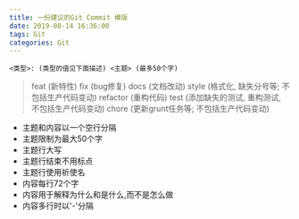 ```yaml
---
title: 一份建议的Git Commit 模版
date: 2019-08-14 16:36:00
tags: Git
categories: Git
---
```

```
<类型>: (类型的值见下面描述) <主题> (最多50个字)
```
>    feat (新特性)
>    fix (bug修复)
>    docs (文档改动)
>    style (格式化, 缺失分号等; 不包括生产代码变动)
>    refactor (重构代码)
>    test (添加缺失的测试, 重构测试, 不包括生产代码变动)
>    chore (更新grunt任务等; 不包括生产代码变动)

*    主题和内容以一个空行分隔
*    主题限制为最大50个字
*    主题行大写
*    主题行结束不用标点
*    主题行使用祈使名
*    内容每行72个字
*    内容用于解释为什么和是什么,而不是怎么做
*    内容多行时以'-'分隔
